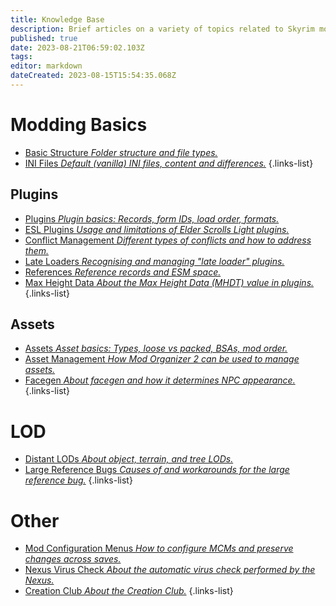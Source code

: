 ```yaml
---
title: Knowledge Base
description: Brief articles on a variety of topics related to Skyrim modding.
published: true
date: 2023-08-21T06:59:02.103Z
tags: 
editor: markdown
dateCreated: 2023-08-15T15:54:35.068Z
---
```


# Modding Basics

- [Basic Structure *Folder structure and file types.*](/knowledge-base/basic-structure)
- [INI Files *Default (vanilla) INI files, content and differences.*](/knowledge-base/ini-files)
{.links-list}

## Plugins

- [Plugins *Plugin basics: Records, form IDs, load order, formats.*](/knowledge-base/plugins)
- [ESL Plugins *Usage and limitations of Elder Scrolls Light plugins.*](/knowledge-base/esl-plugins)
- [Conflict Management *Different types of conflicts and how to address them.*](/knowledge-base/conflict-management)
- [Late Loaders *Recognising and managing "late loader" plugins.*](/knowledge-base/late-loaders)
- [References *Reference records and ESM space.*](/knowledge-base/references)
- [Max Height Data *About the Max Height Data (MHDT) value in plugins.*](/knowledge-base/max-height-data)
{.links-list}

## Assets

- [Assets *Asset basics: Types, loose vs packed, BSAs, mod order.*](/knowledge-base/assets)
- [Asset Management *How Mod Organizer 2 can be used to manage assets.*](/knowledge-base/asset-management)
- [Facegen *About facegen and how it determines NPC appearance.*](/knowledge-base/facegen)
{.links-list}

# LOD

- [Distant LODs *About object, terrain, and tree LODs.*](/knowledge-base/distant-lods)
- [Large Reference Bugs *Causes of and workarounds for the large reference bug.*](/knowledge-base/large-reference-bug)
{.links-list}

# Other

- [Mod Configuration Menus *How to configure MCMs and preserve changes across saves.*](/knowledge-base/mcm)
- [Nexus Virus Check *About the automatic virus check performed by the Nexus.*](/knowledge-base/nexus-virus-check)
- [Creation Club *About the Creation Club.*](/knowledge-base/creation-club)
{.links-list}